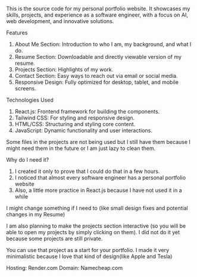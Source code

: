 This is the source code for my personal portfolio website. It showcases my skills, projects, and experience as a software engineer, with a focus on AI, web development, and innovative solutions.

Features
1. About Me Section: Introduction to who I am, my background, and what I do.
2. Resume Section: Downloadable and directly viewable version of my resume.
3. Projects Section: Highlights of my work.
4. Contact Section: Easy ways to reach out via email or social media.
5. Responsive Design: Fully optimized for desktop, tablet, and mobile screens.

Technologies Used
1. React.js: Frontend framework for building the components.
2. Tailwind CSS: For styling and responsive design.
3. HTML/CSS: Structuring and styling core content.
4. JavaScript: Dynamic functionality and user interactions.

Some files in the projects are not being used but I still have them because I might need them in the future or I am just lazy to clean them.

Why do I need it?
1. I created it only to prove that I could do that in a few hours.
2. I noticed that almost every software engineer has a personal portfolio website
3. Also, a little more practice in React.js because I have not used it in a while

I might change something if I need to (like small design fixes and potential changes in my Resume)

I am also planning to make the projects section interactive (so you will be able to open my projects by simply clicking on them). I did not do it yet because some projects are still private.

You can use that project as a start for your portfolio. I made it very minimalistic because I love that kind of design(like Apple and Tesla)

Hosting: Render.com
Domain: Namecheap.com
